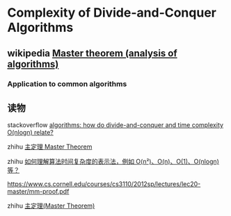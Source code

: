 # Complexity of Divide-and-Conquer Algorithms



## wikipedia [Master theorem (analysis of algorithms)](https://en.wikipedia.org/wiki/Master_theorem_(analysis_of_algorithms))



### Application to common algorithms





## 读物

stackoverflow [algorithms: how do divide-and-conquer and time complexity O(nlogn) relate?](https://stackoverflow.com/questions/29927439/algorithms-how-do-divide-and-conquer-and-time-complexity-onlogn-relate)

zhihu [主定理 Master Theorem](https://zhuanlan.zhihu.com/p/100531135)

zhihu [如何理解算法时间复杂度的表示法，例如 O(n²)、O(n)、O(1)、O(nlogn) 等？](https://www.zhihu.com/question/21387264)

https://www.cs.cornell.edu/courses/cs3110/2012sp/lectures/lec20-master/mm-proof.pdf

zhihu [主定理(Master Theorem)](https://www.zhihu.com/people/lewis-3-99)